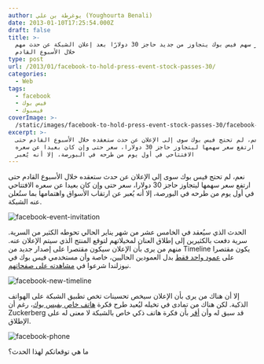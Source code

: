 ```yaml
---
author: يوغرطة بن علي (Youghourta Benali)
date: 2013-01-10T17:25:54.000Z
draft: false
title: >-
  سعر سهم فيس بوك يتجاوز من جديد حاجز 30 دولارًا بعد إعلان الشبكة عن حدث مهم
  خلال الأسبوع القادم  
type: post
url: /2013/01/facebook-to-hold-press-event-stock-passes-30/
categories:
  - Web
tags:
  - facebook
  - فيس بوك
  - فيسبوك
coverImage: >-
  /static/images/facebook-to-hold-press-event-stock-passes-30/facebook-event-invitation.jpeg
excerpt: >-
  نعم، لم تحتج فيس بوك سوى إلى الإعلان عن حدث ستعقده خلال الأسبوع القادم حتى
  ارتفع سعر سهمها ليتجاوز حاجز 30 دولارا، سعر حتى وإن كان بعيدا عن سعره
  الافتتاحي في أول يوم من طرحه في البورصة، إلا أنه يُعبر
---
```

نعم، لم تحتج فيس بوك سوى إلى الإعلان عن حدث ستعقده خلال الأسبوع القادم حتى ارتفع سعر سهمها ليتجاوز حاجز 30 دولارا، سعر حتى وإن كان بعيدا عن سعره الافتتاحي في أول يوم من طرحه في البورصة، إلا أنه يُعبر عن ارتقاب الأسواق واهتمامها بما ستُعلن عنه الشبكة.

![facebook-event-invitation](/static/images/facebook-to-hold-press-event-stock-passes-30/facebook-event-invitation.jpeg)

الحدث الذي سيُعقد في الخامس عشر من شهر يناير الحالي تحوطه الكثير من السرية. سرية دفعت بالكثيرين إلى إطلاق العنان لمخيلاتهم لتوقع المنتج الذي سيتم الإعلان عنه. منهم من يرى بأن الإعلان سيكون مقتصرا على إصدار جديد من Timeline يكون مقتصرا على [عمود واحد فقط](http://thenextweb.com/facebook/2013/01/08/facebook-begins-rolling-out-new-single-column-timeline-with-greater-emphasis-on-messages/) بدل العمودين الحاليين، خاصة وأن مستخدمي فيس بوك في نيوزلندا شرعوا في [مشاهدته على صفحاتهم](http://thenextweb.com/facebook/2013/01/08/facebook-begins-rolling-out-new-single-column-timeline-with-greater-emphasis-on-messages/).

![facebook-new-timeline](/static/images/facebook-to-hold-press-event-stock-passes-30/facebook-new-timeline.png)

إلا أن هناك من يرى بأن الإعلان سيخص تحسينات تخص تطبيق الشبكة على الهواتف الذكية. لكن هناك من تمادى في تخيله ليُعيد طرح فكرة [هاتف خاص بفيس بوك](https://www.it-scoop.com/2010/09/facebook-phone/)، رغم أن Zuckerberg قد سبق له وأن [أقر](http://techcrunch.com/2012/09/11/mark-zuckerberg-a-facebook-phone-just-doesnt-make-any-sense/) بأن فكرة هاتف ذكي خاص بالشبكة لا معنى له على الإطلاق.

![facebook-phone](/static/images/facebook-to-hold-press-event-stock-passes-30/facebook-phone.jpeg)

ما هي توقعاتكم لهذا الحدث؟
